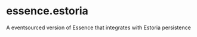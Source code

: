essence.estoria
===============

A eventsourced version of Essence that integrates with Estoria persistence
